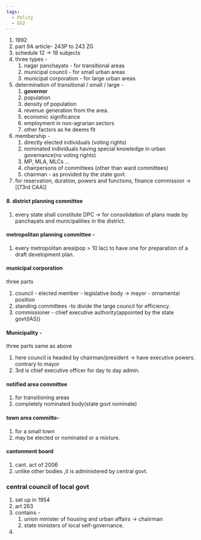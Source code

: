 ```yaml
---
tags:
  - Polity
  - GS2
---
```

1. 1992
2. part 9A  article- 243P to 243 ZG
3. schedule 12 -> 18 subjects
4. three types - 
	1. nagar panchayats - for transitional areas
	2. municipal council - for small urban areas
	3. municipal corporation  - for large urban areas
5. determination of transitional / small / large - 
	1. **governor**
	2. population
	3. density of population
	4. revenue generation from the area.
	5. economic significance
	6. employment in non-agrarian sectors
	7. other factors as he deems fit
6. membership - 
	1. directly elected individuals (voting rights)
	2. nominated individuals having special knowledge in urban governance(no voting rights)
	3. MP, MLA, MLCs ...
	4. chairpersons of committees (other than ward committees)
	5. chairman - as provided by the state govt.
7. for reservation, duration, powers and functions, finance commission -> [[73rd CAA]]
#### 8. district planning committee
1. every state shall constitute DPC -> for consolidation of plans made by panchayats and municipalities in the district.
#### metropolitan planning committee - 
1. every metropolitan area(pop > 10 lac) to have one for preparation of a draft development plan.
#### municipal corporation 
three parts 
1. council  - elected member - legislative body -> mayor - ornamental position
2. standing committees  -to divide the large council for efficiency.
3. commissioner - chief executive authority(appointed by the state govt(IAS))
#### Municipality - 
three parts same as above 
1. here council is headed by chairman/president -> have executive powers. contrary to mayor
2. 3rd is chief executive officer for day to day admin.
#### notified area committee
1. for transitioning areas
2. completely nominated body(state govt nominate)
#### town area committe- 
1. for a small town
2. may be elected or nominated or a mixture.
#### cantonment board
1. cant. act of 2006
2. unlike other bodies ,it is administered by central govt.
### central council of local govt
1. set up in 1954
2. art 263
3. contains - 
	1. union minister of housing and urban affairs -> chaiirman
	2. state ministers of local self-governance.
4. 